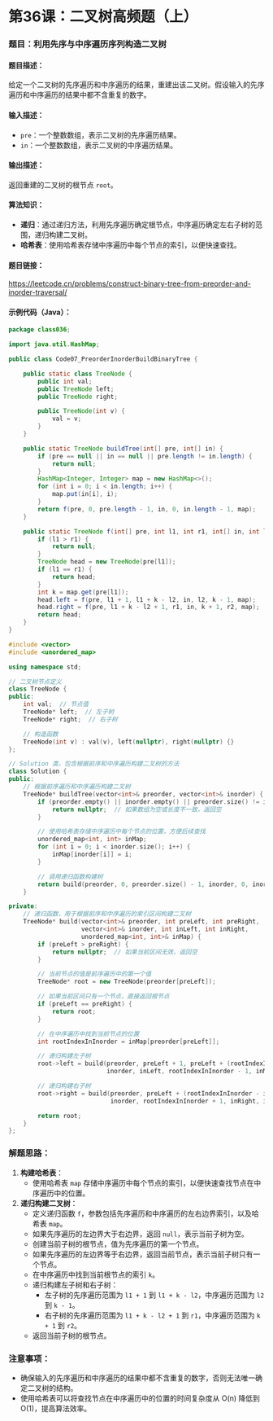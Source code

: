 # 第36课：二叉树高频题（上）

### 题目：利用先序与中序遍历序列构造二叉树

#### 题目描述：

给定一个二叉树的先序遍历和中序遍历的结果，重建出该二叉树。假设输入的先序遍历和中序遍历的结果中都不含重复的数字。

#### 输入描述：

- `pre`：一个整数数组，表示二叉树的先序遍历结果。
- `in`：一个整数数组，表示二叉树的中序遍历结果。

#### 输出描述：

返回重建的二叉树的根节点 `root`。

#### 算法知识：

- **递归**：通过递归方法，利用先序遍历确定根节点，中序遍历确定左右子树的范围，递归构建二叉树。
- **哈希表**：使用哈希表存储中序遍历中每个节点的索引，以便快速查找。

#### 题目链接：

https://leetcode.cn/problems/construct-binary-tree-from-preorder-and-inorder-traversal/

#### 示例代码（Java）：

```java
package class036;

import java.util.HashMap;

public class Code07_PreorderInorderBuildBinaryTree {

    public static class TreeNode {
        public int val;
        public TreeNode left;
        public TreeNode right;

        public TreeNode(int v) {
            val = v;
        }
    }

    public static TreeNode buildTree(int[] pre, int[] in) {
        if (pre == null || in == null || pre.length != in.length) {
            return null;
        }
        HashMap<Integer, Integer> map = new HashMap<>();
        for (int i = 0; i < in.length; i++) {
            map.put(in[i], i);
        }
        return f(pre, 0, pre.length - 1, in, 0, in.length - 1, map);
    }

    public static TreeNode f(int[] pre, int l1, int r1, int[] in, int l2, int r2, HashMap<Integer, Integer> map) {
        if (l1 > r1) {
            return null;
        }
        TreeNode head = new TreeNode(pre[l1]);
        if (l1 == r1) {
            return head;
        }
        int k = map.get(pre[l1]);
        head.left = f(pre, l1 + 1, l1 + k - l2, in, l2, k - 1, map);
        head.right = f(pre, l1 + k - l2 + 1, r1, in, k + 1, r2, map);
        return head;
    }
}
```

```c++
#include <vector>
#include <unordered_map>

using namespace std;

// 二叉树节点定义
class TreeNode {
public:
    int val;  // 节点值
    TreeNode* left;  // 左子树
    TreeNode* right;  // 右子树

    // 构造函数
    TreeNode(int v) : val(v), left(nullptr), right(nullptr) {}
};

// Solution 类，包含根据前序和中序遍历构建二叉树的方法
class Solution {
public:
    // 根据前序遍历和中序遍历构建二叉树
    TreeNode* buildTree(vector<int>& preorder, vector<int>& inorder) {
        if (preorder.empty() || inorder.empty() || preorder.size() != inorder.size()) {
            return nullptr;  // 如果数组为空或长度不一致，返回空
        }

        // 使用哈希表存储中序遍历中每个节点的位置，方便后续查找
        unordered_map<int, int> inMap;
        for (int i = 0; i < inorder.size(); i++) {
            inMap[inorder[i]] = i;
        }

        // 调用递归函数构建树
        return build(preorder, 0, preorder.size() - 1, inorder, 0, inorder.size() - 1, inMap);
    }

private:
    // 递归函数，用于根据前序和中序遍历的索引区间构建二叉树
    TreeNode* build(vector<int>& preorder, int preLeft, int preRight,
                    vector<int>& inorder, int inLeft, int inRight,
                    unordered_map<int, int>& inMap) {
        if (preLeft > preRight) {
            return nullptr;  // 如果当前区间无效，返回空
        }

        // 当前节点的值是前序遍历中的第一个值
        TreeNode* root = new TreeNode(preorder[preLeft]);

        // 如果当前区间只有一个节点，直接返回根节点
        if (preLeft == preRight) {
            return root;
        }

        // 在中序遍历中找到当前节点的位置
        int rootIndexInInorder = inMap[preorder[preLeft]];

        // 递归构建左子树
        root->left = build(preorder, preLeft + 1, preLeft + (rootIndexInInorder - inLeft), 
                           inorder, inLeft, rootIndexInInorder - 1, inMap);

        // 递归构建右子树
        root->right = build(preorder, preLeft + (rootIndexInInorder - inLeft) + 1, preRight, 
                            inorder, rootIndexInInorder + 1, inRight, inMap);

        return root;
    }
};

```



### 解题思路：

1. **构建哈希表**：
   - 使用哈希表 `map` 存储中序遍历中每个节点的索引，以便快速查找节点在中序遍历中的位置。
2. **递归构建二叉树**：
   - 定义递归函数 `f`，参数包括先序遍历和中序遍历的左右边界索引，以及哈希表 `map`。
   - 如果先序遍历的左边界大于右边界，返回 `null`，表示当前子树为空。
   - 创建当前子树的根节点，值为先序遍历的第一个节点。
   - 如果先序遍历的左边界等于右边界，返回当前节点，表示当前子树只有一个节点。
   - 在中序遍历中找到当前根节点的索引 `k`。
   - 递归构建左子树和右子树：
     - 左子树的先序遍历范围为 `l1 + 1` 到 `l1 + k - l2`，中序遍历范围为 `l2` 到 `k - 1`。
     - 右子树的先序遍历范围为 `l1 + k - l2 + 1` 到 `r1`，中序遍历范围为 `k + 1` 到 `r2`。
   - 返回当前子树的根节点。

### 注意事项：

- 确保输入的先序遍历和中序遍历的结果中都不含重复的数字，否则无法唯一确定二叉树的结构。
- 使用哈希表可以将查找节点在中序遍历中的位置的时间复杂度从 O(n) 降低到 O(1)，提高算法效率。